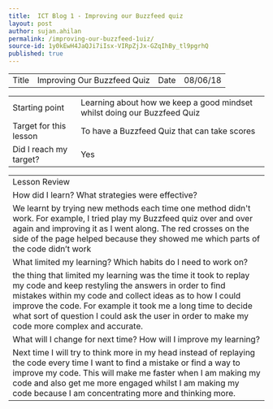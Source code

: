 ```yaml
---
title:  ICT Blog 1 - Improving our Buzzfeed quiz
layout: post
author: sujan.ahilan
permalink: /improving-our-buzzfeed-1uiz/
source-id: 1y0kEwH4JaQJi7iIsx-VIRpZjJx-GZqIhBy_tl9pgrhQ
published: true
---
```

<table>
  <tr>
    <td>Title</td>
    <td>Improving Our Buzzfeed Quiz</td>
    <td>Date</td>
    <td>08/06/18</td>
  </tr>
</table>


<table>
  <tr>
    <td>Starting point</td>
    <td>Learning about how we keep a good mindset whilst doing our Buzzfeed Quiz</td>
  </tr>
  <tr>
    <td>Target for this lesson</td>
    <td>To have a Buzzfeed Quiz that can take scores</td>
  </tr>
  <tr>
    <td>Did I reach my target?</td>
    <td>Yes</td>
  </tr>
</table>


<table>
  <tr>
    <td>Lesson Review</td>
  </tr>
  <tr>
    <td>How did I learn? What strategies were effective? </td>
  </tr>
  <tr>
    <td>We learnt by trying new methods each time one method didn't work. For example, I tried play my Buzzfeed quiz over and over again and improving it as I went along. The red crosses on the side of the page helped because they showed me which parts of the code didn’t work</td>
  </tr>
  <tr>
    <td>What limited my learning? Which habits do I need to work on? </td>
  </tr>
  <tr>
    <td>the thing that limited my learning was the time it took to replay my code and keep restyling the answers in order to find mistakes within my code and collect ideas as to how I could improve the code. For example it took me a long time to decide what sort of question I could ask the user in order to make my code more complex and accurate.

</td>
  </tr>
  <tr>
    <td>What will I change for next time? How will I improve my learning?</td>
  </tr>
  <tr>
    <td>Next time I will try to think more in my head instead of replaying the code every time I want to find a mistake or find a way to improve my code. This will make me faster when I am making my code and also get me more engaged whilst I am making my code because I am concentrating more and thinking more.</td>
  </tr>
</table>



